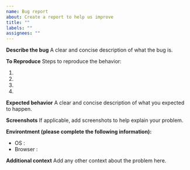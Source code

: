 ```yaml
---
name: Bug report
about: Create a report to help us improve
title: ""
labels: ""
assignees: ""
---
```


**Describe the bug** A clear and concise description of what the bug is.

**To Reproduce** Steps to reproduce the behavior:

1.
2.
3.
4.

**Expected behavior** A clear and concise description of what you expected to
happen.

**Screenshots** If applicable, add screenshots to help explain your problem.

**Environtment (please complete the following information):**

- OS :
- Browser :

**Additional context** Add any other context about the problem here.
